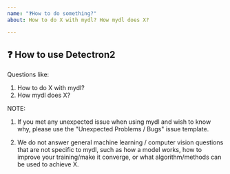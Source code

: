 ```yaml
---
name: "❓How to do something?"
about: How to do X with mydl? How mydl does X?

---
```


## ❓ How to use Detectron2

Questions like:

1. How to do X with mydl?
2. How mydl does X?

NOTE:

1. If you met any unexpected issue when using mydl and wish to know why,
   please use the "Unexpected Problems / Bugs" issue template.

2. We do not answer general machine learning / computer vision questions that are not specific to
	 mydl, such as how a model works, how to improve your training/make it converge, or what algorithm/methods can be
	 used to achieve X.
